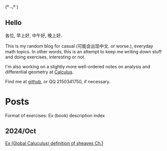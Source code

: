 

(º﹃º )

## Hello

各位, 早上好, 中午好, 晚上好.

This is my random blog for casual (可能会出现中文. or worse.),
everyday math topics. In other words, this is an attempt to keep me writing down stuff and doing exercises, interesting or not. 

I'm also working on a slightly more well-ordered notes on analysis and differential geometry at [Calculus](https://github.com/caelestia/Calculus).

Find me at [github](https://github.com/caelestia), or QQ 2150341750, if necessary.

# Posts

Format of exercises: Ex (book) description index

## 2024/Oct

[Ex (Global Caluculus) definition of sheaves Ch.1](https://caelestia.github.io/24/1024.html)